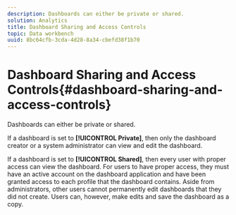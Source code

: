 ```yaml
---
description: Dashboards can either be private or shared.
solution: Analytics
title: Dashboard Sharing and Access Controls
topic: Data workbench
uuid: 8bc64cfb-3cda-4d28-8a34-cbefd38f1b70
---
```


# Dashboard Sharing and Access Controls{#dashboard-sharing-and-access-controls}

Dashboards can either be private or shared.

If a dashboard is set to **[!UICONTROL Private]**, then only the dashboard creator or a system administrator can view and edit the dashboard.

If a dashboard is set to **[!UICONTROL Shared]**, then every user with proper access can view the dashboard. For users to have proper access, they must have an active account on the dashboard application and have been granted access to each profile that the dashboard contains. Aside from administrators, other users cannot permanently edit dashboards that they did not create. Users can, however, make edits and save the dashboard as a copy. 
